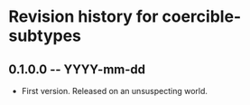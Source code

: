 # Revision history for coercible-subtypes

## 0.1.0.0 -- YYYY-mm-dd

* First version. Released on an unsuspecting world.
